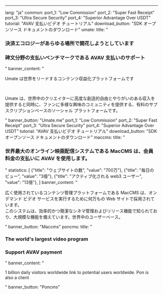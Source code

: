 ---
lang: "ja"
common:
  port_1: "<span class='text-cred'>Low </span><span class='text-white'>Commission</span>"
  port_2: "<span class='text-cred'>Super Fast </span><span class='text-white'>Receipt</span>"
  port_3: "<span class='text-cred'>Ultra Secure </span><span class='text-white'>Security</span>"
  port_4: "<span class='text-cred'>Superior Advantage </span><span class='text-white'>Over USDT</span>"
  tutorial: "AVAV 支払いビデオ チュートリアル"
  download_button: "SDK オープンソース ドキュメントのダウンロード"
umate:
  title: "<h3 class='text-cred text-center'>決済エコロジーがあらゆる場所で開花しようとしています</h3>
  <h3 class='text-white text-center'>碑文分野の支払いベンチマークである AVAV 支払いのサポート</h3>"
  banner_content: "<p class='text-white'>Umate は世界をリードするコンテンツ収益化プラットフォームです</p><br/>
  <p class='text-text text-[14px] max-w-[674px]'>Umate は、世界中のクリエイターに高度な創造的自由とやりがいのある収入を提供すると同時に、ファンに多様な興味のコミュニティを提供する、有料のサブスクリプションベースのソーシャル プラットフォームです。</p>"
  banner_button: "Umate.me"
  port_1: "<span class='text-cred'>Low </span><span class='text-white'>Commission</span>"
  port_2: "<span class='text-cred'>Super Fast </span><span class='text-white'>Receipt</span>"
  port_3: "<span class='text-cred'>Ultra Secure </span><span class='text-white'>Security</span>"
  port_4: "<span class='text-cred'>Superior Advantage </span><span class='text-white'>Over USDT</span>"
  tutorial: "AVAV 支払いビデオ チュートリアル"
  download_button: "SDK オープンソース ドキュメントのダウンロード"
maccms:
  title: "<h3 class='text-cred text-center'>世界最大のオンライン映画配信システムである MacCMS は、会員料金の支払いに AVAV を使用します。</h3>"
  statistics: [
    {"title": "ウェブサイトの数", "value": "700万"},
    {"title": "毎日のビュー", "value": "3億"},
    {"title": "アクティブ化される web3 ユーザー", "value": "13億"},
  ]
  banner_content: "<p class='text-text text-[14px] leading-tight'>広く使用されているコンテンツ管理プラットフォームである MacCMS は、オンデマンド ビデオ サービスを実行するために何万もの Web サイトで採用されています。<br/>このシステムは、効率的かつ簡潔なシネマ管理およびリリース機能で知られており、大規模な機能を備えています。世界中のユーザーベース。</p>"
  banner_button: "Maccms"
poncms:
  title: "<h3 class='text-cred text-center'>The world's largest video program</h3>
  <h3 class='text-white text-center'>Support AVAV payment</h3>"
  banner_content: "<p class='text-text text-[14px] max-w-[674px]'>1 billion daily visitors worldwide link to potential users worldwide. Pon is also a client</p>"
  banner_button: "Poncms"